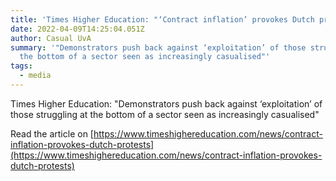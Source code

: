 ```yaml
---
title: 'Times Higher Education: "‘Contract inflation’ provokes Dutch protests"'
date: 2022-04-09T14:25:04.051Z
author: Casual UvA
summary: '"Demonstrators push back against ‘exploitation’ of those struggling at
  the bottom of a sector seen as increasingly casualised"'
tags:
  - media
---
```

Times Higher Education: "Demonstrators push back against ‘exploitation’ of those struggling at the bottom of a sector seen as increasingly casualised"

Read the article on [https://www.timeshighereducation.com/news/contract-inflation-provokes-dutch-protests](https://www.timeshighereducation.com/news/contract-inflation-provokes-dutch-protests)